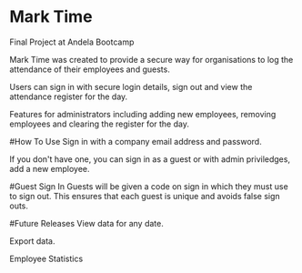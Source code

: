# Mark Time
Final Project at Andela Bootcamp

Mark Time was created to provide a secure way for organisations to log the attendance of their employees and guests.


Users can sign in with secure login details, sign out and view the attendance register for the day.

Features for administrators including adding new employees, removing employees and clearing the register for the day.


#How To Use
Sign in with a company email address and password.

If you don't have one, you can sign in as a guest or with admin priviledges, add a new employee.


#Guest Sign In
Guests will be given a code on sign in which they must use to sign out. This ensures that each guest is unique and avoids false sign outs.


#Future Releases
View data for any date.


Export data.


Employee Statistics
